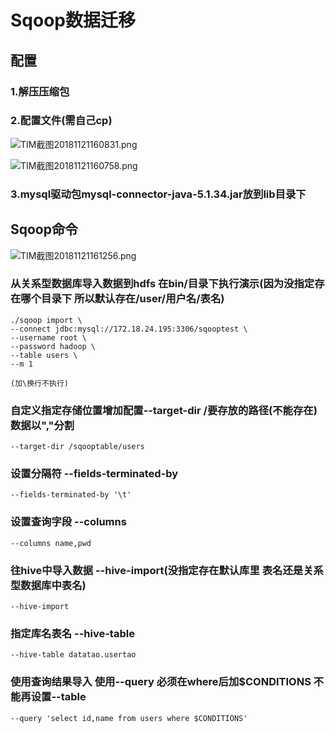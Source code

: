 
# Sqoop数据迁移

## 配置

### 1.解压压缩包

### 2.配置文件(需自己cp)

![TIM截图20181121160831.png](https://upload-images.jianshu.io/upload_images/14465950-07265abcf9c2aead.png?imageMogr2/auto-orient/strip%7CimageView2/2/w/1240)

![TIM截图20181121160758.png](https://upload-images.jianshu.io/upload_images/14465950-d40c9dcfbf9fd2f9.png?imageMogr2/auto-orient/strip%7CimageView2/2/w/1240)

### 3.mysql驱动包mysql-connector-java-5.1.34.jar放到lib目录下

## Sqoop命令

![TIM截图20181121161256.png](https://upload-images.jianshu.io/upload_images/14465950-16bddaae59ccf434.png?imageMogr2/auto-orient/strip%7CimageView2/2/w/1240)


### 从关系型数据库导入数据到hdfs 在bin/目录下执行演示(因为没指定存在哪个目录下 所以默认存在/user/用户名/表名)

	./sqoop import \
	--connect jdbc:mysql://172.18.24.195:3306/sqooptest \
	--username root \
	--password hadoop \
	--table users \
	--m 1
	
	(加\换行不执行)

### 自定义指定存储位置增加配置--target-dir /要存放的路径(不能存在)数据以","分割


	--target-dir /sqooptable/users 


### 设置分隔符  --fields-terminated-by

	--fields-terminated-by '\t' 


### 设置查询字段 --columns

	--columns name,pwd

### 往hive中导入数据 --hive-import(没指定存在默认库里 表名还是关系型数据库中表名)

	--hive-import

### 指定库名表名 --hive-table

	--hive-table datatao.usertao

### 使用查询结果导入 使用--query 必须在where后加$CONDITIONS 不能再设置--table

	--query 'select id,name from users where $CONDITIONS'